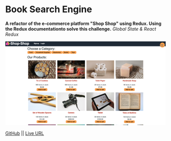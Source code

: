 # Book Search Engine

**A refactor of the e-commerce platform "Shop Shop" using Redux. Using the Redux documentationto solve this challenge.**
_Global State & React Redux_

![Shop Shop Cover](client/public/reduxcover.png)

[GitHub](https://github.com/MCannon33/shop-shop) ||
[Live URL](https://salty-fjord-00099.herokuapp.com/)
